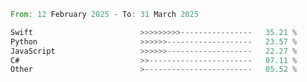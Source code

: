 <!--START_SECTION:Languages-->

```rust
From: 12 February 2025 - To: 31 March 2025

Swift                        >>>>>>>>>----------------   35.21 %
Python                       >>>>>>-------------------   23.57 %
JavaScript                   >>>>>>-------------------   22.27 %
C#                           >>-----------------------   07.11 %
Other                        >------------------------   05.52 %
```

<!--END_SECTION:Languages-->
